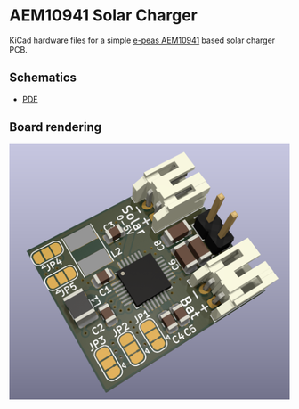 # AEM10941 Solar Charger

KiCad hardware files for a simple [e-peas AEM10941](https://e-peas.com/product/aem10941/) based solar charger PCB.

## Schematics

* [PDF](AEM10941%20Solar%20Charger.pdf)

## Board rendering

![](AEM10941%20Solar%20Charger.png)
